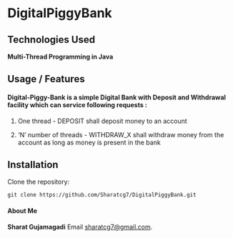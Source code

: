 # DigitalPiggyBank

## Technologies Used 

**Multi-Thread Programming in Java** 

## Usage / Features

#### Digital-Piggy-Bank is a simple Digital Bank with Deposit and Withdrawal facility which can service following requests :

1.  One thread - DEPOSIT shall deposit money to an account 

2.  ‘N’ number of threads - WITHDRAW_X shall withdraw money from the account as long as
money is present in the bank


## Installation 

Clone the repository:

	git clone https://github.com/Sharatcg7/DigitalPiggyBank.git
	

#### About Me

**Sharat Gujamagadi** Email <sharatcg7@gmail.com>. 
